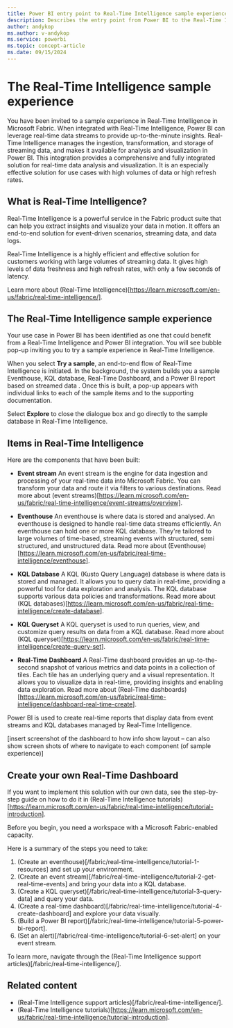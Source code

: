 ```yaml
---
title: Power BI entry point to Real-Time Intelligence sample experience
description: Describes the entry point from Power BI to the Real-Time Intelligence sample epxerience for identified customers.
author: andykop
ms.author: v-andykop
ms.service: powerbi
ms.topic: concept-article
ms.date: 09/15/2024
---
```

# The Real-Time Intelligence sample experience

You have been invited to a sample experience in Real-Time Intelligence in Microsoft Fabric.
When integrated with Real-Time Intelligence, Power BI can leverage real-time data streams to provide up-to-the-minute insights. Real-Time Intelligence manages the ingestion, transformation, and storage of streaming data, and makes it available for analysis and visualization in Power BI. This integration provides a comprehensive and fully integrated solution for real-time data analysis and visualization. It is an especially effective solution for use cases with high volumes of data or high refresh rates.

## What is Real-Time Intelligence?

Real-Time Intelligence is a powerful service in the Fabric product suite that can help you extract insights and visualize your data in motion.  It offers an end-to-end solution for event-driven scenarios, streaming data, and data logs.  

Real-Time Intelligence is a highly efficient and effective solution for customers working with large volumes of streaming data. It gives high levels of data freshness and high refresh rates, with only a few seconds of latency.

Learn more about (Real-Time Intelligence)[https://learn.microsoft.com/en-us/fabric/real-time-intelligence/].

## The Real-Time Intelligence sample experience

Your use case in Power BI has been identified as one that could benefit from a Real-Time Intelligence and Power BI integration. You will see bubble pop-up inviting you to try a sample experience in Real-Time Intelligence.

When you select **Try a sample**, an end-to-end flow of Real-Time Intelligence is initiated. In the background, the system builds you a sample Eventhouse, KQL database, Real-Time Dashboard, and a Power BI report based on streamed data . Once this is built, a pop-up appears with individual links to each of the sample items and to the supporting documentation.

Select **Explore** to close the dialogue box and go directly to the sample database in Real-Time Intelligence.

## Items in Real-Time Intelligence

Here are the components that have been built:  

* **Event stream** An event stream is the engine for data ingestion and processing of your real-time data into Microsoft Fabric. You can transform your data and route it via filters to various destinations. Read more about (event streams)[https://learn.microsoft.com/en-us/fabric/real-time-intelligence/event-streams/overview].

* **Eventhouse** An eventhouse is where data is stored and analysed. An eventhouse is designed to handle real-time data streams efficiently. An eventhouse can hold one or more KQL database. They're tailored to large volumes of time-based, streaming events with structured, semi structured, and unstructured data. Read more about (Eventhouse)[https://learn.microsoft.com/en-us/fabric/real-time-intelligence/eventhouse].

* **KQL Database** A KQL (Kusto Query Language) database is where data is stored and managed. It allows you to query data in real-time, providing a powerful tool for data exploration and analysis. The KQL database supports various data policies and transformations. Read more about (KQL databases)[https://learn.microsoft.com/en-us/fabric/real-time-intelligence/create-database].

* **KQL Queryset** A KQL queryset is used to run queries, view, and customize query results on data from a KQL database. Read more about (KQL queryset)[https://learn.microsoft.com/en-us/fabric/real-time-intelligence/create-query-set].

* **Real-Time Dashboard** A Real-Time dashboard provides an up-to-the-second snapshot of various metrics and data points in a collection of tiles. Each tile has an underlying query and a visual representation. It allows you to visualize data in real-time, providing insights and enabling data exploration. Read more about (Real-Time dashboards)[https://learn.microsoft.com/en-us/fabric/real-time-intelligence/dashboard-real-time-create].

Power BI is used to create real-time reports that display data from event streams and KQL databases managed by Real-Time Intelligence.

[insert screenshot of the dashboard to how info show layout – can also show screen shots of where to navigate to each component (of sample experience)]

## Create your own Real-Time Dashboard

If you want to implement this solution with our own data, see the step-by-step guide on how to do it in (Real-Time Intelligence tutorials)[https://learn.microsoft.com/en-us/fabric/real-time-intelligence/tutorial-introduction].

Before you begin, you need a workspace with a Microsoft Fabric-enabled capacity.

Here is a summary of the steps you need to take:

1. (Create an eventhouse)[/fabric/real-time-intelligence/tutorial-1-resources] and set up your environment.
1. (Create an event stream)[/fabric/real-time-intelligence/tutorial-2-get-real-time-events] and bring your data into a KQL database.
1. (Create a KQL queryset)[/fabric/real-time-intelligence/tutorial-3-query-data] and query your data.
1. (Create a real-time dashboard)[/fabric/real-time-intelligence/tutorial-4-create-dashboard] and explore your data visually.
1. (Build a Power BI report)[/fabric/real-time-intelligence/tutorial-5-power-bi-report].
1. (Set an alert)[/fabric/real-time-intelligence/tutorial-6-set-alert] on your event stream.

To learn more, navigate through the (Real-Time Intelligence support articles)[/fabric/real-time-intelligence/].

## Related content
* (Real-Time Intelligence support articles)[/fabric/real-time-intelligence/].
* (Real-Time Intelligence tutorials)[https://learn.microsoft.com/en-us/fabric/real-time-intelligence/tutorial-introduction].
